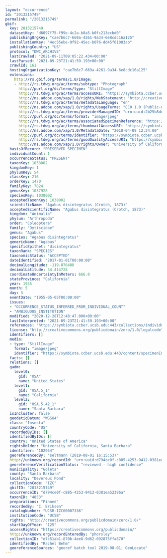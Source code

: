 ```yaml
---
layout: "occurrence"
id: "2013215749"
permalink: "/2013215749"
gbif:
  key: 2013215749
  datasetKey: "d6097f75-f99e-4c2a-b8a5-b0fc213ecbd0"
  publishingOrgKey: "cae7b6c7-669a-4261-9a34-6e8cdc16a125"
  installationKey: "4ec55ebe-9f92-45ec-b076-dd45f61003ab"
  publishingCountry: "US"
  protocol: "DWC_ARCHIVE"
  lastCrawled: "2021-09-11T09:05:22.434+00:00"
  lastParsed: "2021-09-23T21:41:59.193+00:00"
  crawlId: 161
  hostingOrganizationKey: "cae7b6c7-669a-4261-9a34-6e8cdc16a125"
  extensions:
    http://rs.gbif.org/terms/1.0/Image:
    - http://rs.tdwg.org/ac/terms/subtype: "Photograph"
      http://purl.org/dc/terms/type: "StillImage"
      http://rs.tdwg.org/ac/terms/accessURI: "https://symbiota.ccber.ucsb.edu:443/content/specimenImages/UCSB_IZC/UCSB-IZC00007/UCSB-IZC00007336_lg.jpg"
      http://ns.adobe.com/xap/1.0/rights/WebStatement: "http://creativecommons.org/publicdomain/zero/1.0/"
      http://rs.tdwg.org/ac/terms/metadataLanguage: "en"
      http://ns.adobe.com/xap/1.0/rights/UsageTerms: "CC0 1.0 (Public-domain)"
      http://rs.tdwg.org/ac/terms/providerManagedID: "urn:uuid:2b25b8dd-5524-49b7-95cb-a86d37f1346c"
      http://purl.org/dc/terms/format: "image/jpeg"
      http://rs.tdwg.org/ac/terms/associatedSpecimenReference: "https://symbiota.ccber.ucsb.edu:443/collections/individual/index.php?occid=102954"
      http://rs.tdwg.org/ac/terms/thumbnailAccessURI: "https://symbiota.ccber.ucsb.edu:443/content/specimenImages/UCSB_IZC/UCSB-IZC00007/UCSB-IZC00007336_tn.jpg"
      http://ns.adobe.com/xap/1.0/MetadataDate: "2018-04-09 12:24:00"
      http://purl.org/dc/terms/identifier: "https://symbiota.ccber.ucsb.edu:443/content/specimenImages/UCSB_IZC/UCSB-IZC00007/UCSB-IZC00007336_lg.jpg"
      http://rs.tdwg.org/ac/terms/goodQualityAccessURI: "https://symbiota.ccber.ucsb.edu:443/content/specimenImages/UCSB_IZC/UCSB-IZC00007/UCSB-IZC00007336.jpg"
      http://ns.adobe.com/xap/1.0/rights/Owner: "University of California, Santa Barbara"
  basisOfRecord: "PRESERVED_SPECIMEN"
  individualCount: 1
  occurrenceStatus: "PRESENT"
  taxonKey: 1038002
  kingdomKey: 1
  phylumKey: 54
  classKey: 216
  orderKey: 1470
  familyKey: 7824
  genusKey: 1037928
  speciesKey: 1038002
  acceptedTaxonKey: 1038002
  scientificName: "Agabus disintegratus (Crotch, 1873)"
  acceptedScientificName: "Agabus disintegratus (Crotch, 1873)"
  kingdom: "Animalia"
  phylum: "Arthropoda"
  order: "Coleoptera"
  family: "Dytiscidae"
  genus: "Agabus"
  species: "Agabus disintegratus"
  genericName: "Agabus"
  specificEpithet: "disintegratus"
  taxonRank: "SPECIES"
  taxonomicStatus: "ACCEPTED"
  dateIdentified: "2017-01-01T00:00:00"
  decimalLongitude: -119.876488
  decimalLatitude: 34.414728
  coordinateUncertaintyInMeters: 666.0
  stateProvince: "California"
  year: 1955
  month: 5
  day: 5
  eventDate: "1955-05-05T00:00:00"
  issues:
  - "OCCURRENCE_STATUS_INFERRED_FROM_INDIVIDUAL_COUNT"
  - "AMBIGUOUS_INSTITUTION"
  modified: "2020-12-28T12:48:47.000+00:00"
  lastInterpreted: "2021-09-23T21:41:59.193+00:00"
  references: "https://symbiota.ccber.ucsb.edu:443/collections/individual/index.php?occid=102954"
  license: "http://creativecommons.org/publicdomain/zero/1.0/legalcode"
  identifiers: []
  media:
  - type: "StillImage"
    format: "image/jpeg"
    identifier: "https://symbiota.ccber.ucsb.edu:443/content/specimenImages/UCSB_IZC/UCSB-IZC00007/UCSB-IZC00007336_lg.jpg"
  facts: []
  relations: []
  gadm:
    level0:
      gid: "USA"
      name: "United States"
    level1:
      gid: "USA.5_1"
      name: "California"
    level2:
      gid: "USA.5.42_1"
      name: "Santa Barbara"
  isInCluster: false
  geodeticDatum: "WGS84"
  class: "Insecta"
  countryCode: "US"
  recordedByIDs: []
  identifiedByIDs: []
  country: "United States of America"
  rightsHolder: "University of California, Santa Barbara"
  identifier: "102954"
  georeferencedBy: "seltmann (2019-08-01 16:15:53)"
  http://unknown.org/recordId: "urn:uuid:d794ce0f-c885-4253-9412-0381ea52396a"
  georeferenceVerificationStatus: "reviewed - high confidence"
  municipality: "Goleta"
  county: "Santa Barbara"
  locality: "Devereux Pond"
  collectionCode: "IZC"
  gbifID: "2013215749"
  occurrenceID: "d794ce0f-c885-4253-9412-0381ea52396a"
  taxonID: "4853"
  preparations: "Pinned"
  recordedBy: "C. Eriksen"
  catalogNumber: "UCSB-IZC00007336"
  institutionCode: "UCSB"
  rights: "http://creativecommons.org/publicdomain/zero/1.0/"
  startDayOfYear: "125"
  accessRights: "https://creativecommons.org/publicdomain/"
  http://unknown.org/recordEnteredBy: "phorsley"
  collectionID: "e7c51ab1-870b-4ee8-9d62-092875ffa870"
  identifiedBy: "Rachel Behm"
  georeferenceSources: "georef batch tool 2019-08-01; GeoLocate"
---
```

